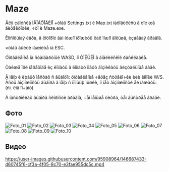 # Maze

Äëÿ çàïóñêà ÍÅÎÁÕÎÄÈÌÎ ÷òîáû Settings.txt è Map.txt íàõîäèëèñü â òîé æå äèðåêòîðèè, ÷òî è Maze.exe.

Êîíñîëüíàÿ èãðà, â êîòîðîé âàì íóæíî ïðîæèòü êàê ìîæíî äîëüøå, èçáåãàÿ âðàãîâ.

×òîáû âûéòè íàæìèòå íà ESC.

Óïðàâëåíèå íà ñòàíäàðòíûé WASD, íî ÒÎËÜÊÎ â àíãëèéñêîé ðàñêëàäêå.

Òàêæå ïðè ïåðåõîäå èç êîìíàòû â êîìíàòó ìîãóò âîçíèêàòü âèçóàëüíûå áàãè.

Â ìåíþ è ëþáûõ ìåñòàõ ñ âûáîðîì: óïðàâëåíèå ÷åðåç ñòðåëî÷êè èëè êíîïêè W/S.
Åñòü âîçìîæíîñòü âûáîðà â ìåíþ ñ ïîìîùüþ ìûøêè, íî íåò âîçìîæíîñòè åé íàæàòü. (ñì. êîä ïî÷åìó)

Â íàñòðîéêàõ âûáîðà ñêîðîñòè âðàãîâ, ÷åì ìåíüøå öèôðà, òåì áûñòðåå âðàãè.

## Фото
![Foto_01](https://user-images.githubusercontent.com/95908964/146687332-c2809582-d91c-4e5e-a6fa-adead4501170.png)
![Foto_02](https://user-images.githubusercontent.com/95908964/146687378-31f0be12-385e-4e20-82f3-9ab1011bf74d.png)
![Foto_03](https://user-images.githubusercontent.com/95908964/146687389-1950c279-dfba-462f-bd3f-3a5c13d03cba.png)
![Foto_04](https://user-images.githubusercontent.com/95908964/146687393-66cf3277-76e5-4e19-9f86-adbf44632f63.png)
![Foto_05](https://user-images.githubusercontent.com/95908964/146687398-ee86e75e-b196-4c62-b201-eed3d723d727.png)
![Foto_06](https://user-images.githubusercontent.com/95908964/146687403-3878aa5e-6edd-463a-bfb0-f53556bae4ad.png)
![Foto_07](https://user-images.githubusercontent.com/95908964/146687409-07a2a551-7d18-4b6f-bdb9-c7c1053b1368.png)
![Foto_08](https://user-images.githubusercontent.com/95908964/146687412-e4fbe4eb-71f9-499c-8102-e378889825f1.png)
![Foto_09](https://user-images.githubusercontent.com/95908964/146687414-0d7aa4ff-30c9-42d2-8fea-0d6a4541d460.png)
![Foto_10](https://user-images.githubusercontent.com/95908964/146687418-c8d8e777-eb06-422c-93b9-55c2196546c2.png)

## Видео
https://user-images.githubusercontent.com/95908964/146687433-d60745f6-cf3a-4f05-8c70-e3fae955dc5c.mp4

